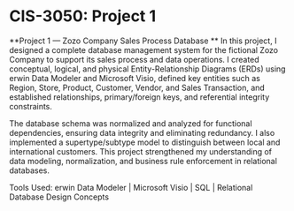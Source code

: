 # CIS-3050: Project 1

**Project 1 — Zozo Company Sales Process Database
**
In this project, I designed a complete database management system for the fictional Zozo Company to support its sales process and data operations. I created conceptual, logical, and physical Entity-Relationship Diagrams (ERDs) using erwin Data Modeler and Microsoft Visio, defined key entities such as Region, Store, Product, Customer, Vendor, and Sales Transaction, and established relationships, primary/foreign keys, and referential integrity constraints.

The database schema was normalized and analyzed for functional dependencies, ensuring data integrity and eliminating redundancy. I also implemented a supertype/subtype model to distinguish between local and international customers. This project strengthened my understanding of data modeling, normalization, and business rule enforcement in relational databases.

Tools Used: erwin Data Modeler | Microsoft Visio | SQL | Relational Database Design Concepts
